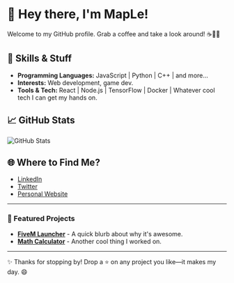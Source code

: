 # 👋 Hey there, I'm MapLe!
Welcome to my GitHub profile. Grab a coffee and take a look around! ☕👨‍💻

## 🔧 Skills & Stuff
- **Programming Languages:** JavaScript | Python | C++ | and more...
- **Interests:** Web development, game dev.
- **Tools & Tech:** React | Node.js | TensorFlow | Docker | Whatever cool tech I can get my hands on.

## 📈 GitHub Stats
![GitHub Stats](https://github.com/MapLefanss?tab=stars)

## 🌐 Where to Find Me?
- [LinkedIn](https://linkedin.com/in/maple)  
- [Twitter](https://twitter.com/your_username)  
- [Personal Website](https://maple.xyz)  

---

### 🌟 Featured Projects
- [**FiveM Launcher**](https://github.com/your_username/project1) - A quick blurb about why it's awesome.
- [**Math Calculator**](https://github.com/your_username/project2) - Another cool thing I worked on.

---

✨ Thanks for stopping by! Drop a ⭐ on any project you like—it makes my day. 😄
